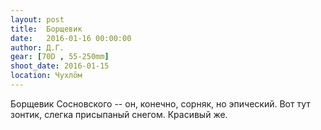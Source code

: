 ```yaml
---
layout: post
title:  Борщевик
date:   2016-01-16 00:00:00
author: Д.Г.
gear: [70D , 55-250mm]
shoot_date: 2016-01-15
location: Чухлöм
---
```


Борщевик Сосновского -- он, конечно, сорняк, но эпический. Вот тут зонтик, 
слегка присыпаный снегом. Красивый же.
